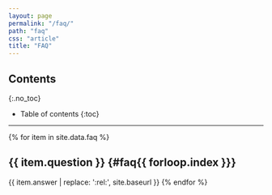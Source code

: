 ```yaml
---
layout: page
permalink: "/faq/"
path: "faq"
css: "article"
title: "FAQ"
---
```


## Contents
{:.no_toc}

- Table of contents
{:toc}

---

{% for item in site.data.faq %}
## {{ item.question }} {#faq{{ forloop.index }}}
{{ item.answer | replace: ':rel:', site.baseurl }}
{% endfor %}
